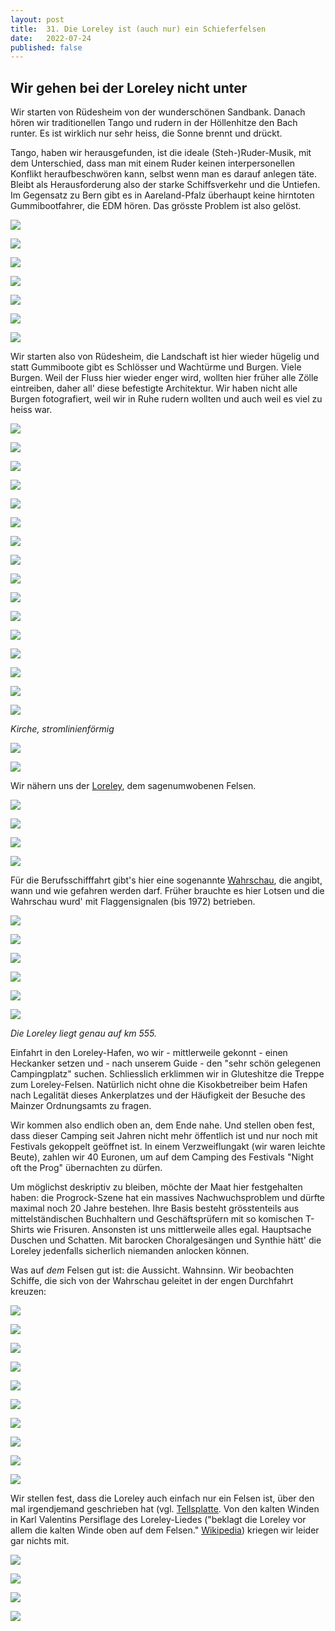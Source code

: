 ```yaml
---
layout: post
title:  31. Die Loreley ist (auch nur) ein Schieferfelsen
date:   2022-07-24
published: false
---
```


##   Wir gehen bei der Loreley nicht unter ##

Wir starten von Rüdesheim von der wunderschönen Sandbank. Danach hören wir traditionellen Tango und rudern in der Höllenhitze den Bach runter. Es ist wirklich nur sehr heiss, die Sonne brennt und drückt.

Tango, haben wir herausgefunden, ist die ideale (Steh-)Ruder-Musik, mit dem Unterschied, dass man mit einem Ruder keinen interpersonellen Konflikt heraufbeschwören kann, selbst wenn man es darauf anlegen täte. Bleibt als Herausforderung also der starke Schiffsverkehr und die Untiefen. Im Gegensatz zu Bern gibt es in Aareland-Pfalz überhaupt keine hirntoten Gummibootfahrer, die EDM hören. Das grösste Problem ist also gelöst.

![](/img/20220725__ms_res_loreley_0.jpg)

![](/img/20220725__ms_res_loreley_1.jpg)

![](/img/20220725__ms_res_loreley_2.jpg)

![](/img/20220725__ms_res_loreley_3.jpg)

![](/img/20220725__ms_res_loreley_4.jpg)

![](/img/20220725__ms_res_loreley_5.jpg)

![](/img/20220725__ms_res_loreley_6.jpg)

Wir starten also von Rüdesheim, die Landschaft ist hier wieder hügelig und statt Gummiboote gibt es Schlösser und Wachtürme und Burgen. Viele Burgen. Weil der Fluss hier wieder enger wird, wollten hier früher alle Zölle eintreiben, daher all' diese befestigte Architektur. Wir haben nicht alle Burgen fotografiert, weil wir in Ruhe rudern wollten und auch weil es viel zu heiss war.

![](/img/20220725__ms_res_loreley_7.jpg)

![](/img/20220725__ms_res_loreley_8.jpg)

![](/img/20220725__ms_res_loreley_9.jpg)

![](/img/20220725__ms_res_loreley_10.jpg)

![](/img/20220725__ms_res_loreley_11.jpg)

![](/img/20220725__ms_res_loreley_12.jpg)

![](/img/20220725__ms_res_loreley_13.jpg)

![](/img/20220725__ms_res_loreley_14.jpg)

![](/img/20220725__ms_res_loreley_15.jpg)

![](/img/20220725__ms_res_loreley_16.jpg)

![](/img/20220725__ms_res_loreley_17.jpg)

![](/img/20220725__ms_res_loreley_18.jpg)

![](/img/20220725__ms_res_loreley_19.jpg)

![](/img/20220725__ms_res_loreley_20.jpg)

![](/img/20220725__ms_res_loreley_21.jpg)

![](/img/20220725__ms_res_loreley_22.jpg)

*Kirche, stromlinienförmig*

![](/img/20220725__ms_res_loreley_23.jpg)

![](/img/20220725__ms_res_loreley_24.jpg)

Wir nähern uns der [Loreley](https://de.m.wikipedia.org/wiki/Loreley), dem sagenumwobenen Felsen.

![](/img/20220725__ms_res_loreley_25.jpg)

![](/img/20220725__ms_res_loreley_26.jpg)

![](/img/20220725__ms_res_loreley_27.jpg)

![](/img/20220725__ms_res_loreley_28.jpg)

Für die Berufsschifffahrt gibt's hier eine sogenannte [Wahrschau](https://de.m.wikipedia.org/wiki/Wahrschau_am_Mittelrhein), die angibt, wann und wie gefahren werden darf. Früher brauchte es hier Lotsen und die Wahrschau wurd' mit Flaggensignalen (bis 1972) betrieben.

![](/img/20220725__ms_res_loreley_29.jpg)

![](/img/20220725__ms_res_loreley_30.jpg)

![](/img/20220725__ms_res_loreley_31.jpg)

![](/img/20220725__ms_res_loreley_32.jpg)

![](/img/20220725__ms_res_loreley_33.jpg)

![](/img/20220725__ms_res_loreley_34.jpg)

*Die Loreley liegt genau auf km 555.*

Einfahrt in den Loreley-Hafen, wo wir - mittlerweile gekonnt - einen Heckanker setzen und - nach unserem Guide - den "sehr schön gelegenen Campingplatz" suchen. Schliesslich erklimmen wir in Gluteshitze die Treppe zum Loreley-Felsen. Natürlich nicht ohne die Kisokbetreiber beim Hafen nach Legalität dieses Ankerplatzes und der Häufigkeit der Besuche des Mainzer Ordnungsamts zu fragen.

Wir kommen also endlich oben an, dem Ende nahe. Und stellen oben fest, dass dieser Camping seit Jahren nicht mehr öffentlich ist und nur noch mit Festivals gekoppelt geöffnet ist. In einem Verzweiflungakt (wir waren leichte Beute), zahlen wir 40 Euronen, um auf dem Camping des Festivals "Night oft the Prog" übernachten zu dürfen.

Um möglichst deskriptiv zu bleiben, möchte der Maat hier festgehalten haben: die Progrock-Szene hat ein massives Nachwuchsproblem und dürfte maximal noch 20 Jahre bestehen. Ihre Basis besteht grösstenteils aus mittelständischen Buchhaltern und Geschäftsprüfern mit so komischen T-Shirts wie Frisuren. Ansonsten ist uns mittlerweile alles egal. Hauptsache Duschen und Schatten. Mit barocken Choralgesängen und Synthie hätt' die Loreley jedenfalls sicherlich niemanden anlocken können.

Was auf _dem_ Felsen gut ist: die Aussicht. Wahnsinn. Wir beobachten Schiffe, die sich von der Wahrschau geleitet in der engen Durchfahrt kreuzen:

![](/img/20220725__ms_res_loreley_35.jpg)

![](/img/20220725__ms_res_loreley_36.jpg)

![](/img/20220725__ms_res_loreley_37.jpg)

![](/img/20220725__ms_res_loreley_38.jpg)

![](/img/20220725__ms_res_loreley_39.jpg)

![](/img/20220725__ms_res_loreley_40.jpg)

![](/img/20220725__ms_res_loreley_41.jpg)

![](/img/20220725__ms_res_loreley_42.jpg)

![](/img/20220725__ms_res_loreley_43.jpg)

![](/img/20220725__ms_res_loreley_44.jpg)

Wir stellen fest, dass die Loreley auch einfach nur ein Felsen ist, über den mal irgendjemand geschrieben hat (vgl. [Tellsplatte](https://de.m.wikipedia.org/wiki/Tellskapelle). Von den kalten Winden in Karl Valentins Persiflage des Loreley-Liedes ("beklagt die Loreley vor allem die kalten Winde oben auf dem Felsen." [Wikipedia](https://de.m.wikipedia.org/wiki/Loreley)) kriegen wir leider gar nichts mit.

![](/img/20220725__ms_res_loreley_45.jpg)

![](/img/20220725__ms_res_loreley_46.jpg)

![](/img/20220725__ms_res_loreley_47.jpg)

![](/img/20220725__ms_res_loreley_48.jpg)



